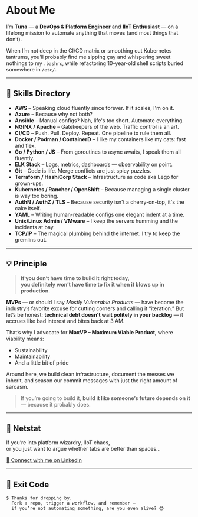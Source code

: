 # About Me

I’m **Tuna** — a **DevOps & Platform Engineer** and **IIoT Enthusiast** — on a lifelong mission to automate anything that moves (and most things that don’t).

When I’m not deep in the CI/CD matrix or smoothing out Kubernetes tantrums, you’ll probably find me sipping çay and whispering sweet nothings to my `.bashrc`, while refactoring 10-year-old shell scripts buried somewhere in `/etc/`.

---

## 💼 Skills Directory

- **AWS** – Speaking cloud fluently since forever. If it scales, I'm on it.  
- **Azure** – Because why not both?  
- **Ansible** – Manual configs? Nah, life's too short. Automate everything.  
- **NGINX / Apache** – Gatekeepers of the web. Traffic control is an art.  
- **CI/CD** – Push. Pull. Deploy. Repeat. One pipeline to rule them all.  
- **Docker / Podman / ContainerD** – I like my containers like my cats: fast and flex.  
- **Go / Python / JS** – From goroutines to async awaits, I speak them all fluently.  
- **ELK Stack** – Logs, metrics, dashboards — observability on point.  
- **Git** – Code is life. Merge conflicts are just spicy puzzles.  
- **Terraform / HashiCorp Stack** – Infrastructure as code aka Lego for grown-ups.  
- **Kubernetes / Rancher / OpenShift** – Because managing a single cluster is way too boring.  
- **AuthN / AuthZ / TLS** – Because security isn't a cherry-on-top, it's the cake itself.  
- **YAML** – Writing human-readable configs one elegant indent at a time.  
- **Unix/Linux Admin / VMware** – I keep the servers humming and the incidents at bay.  
- **TCP/IP** – The magical plumbing behind the internet. I try to keep the gremlins out.

---

## 💡 Principle

> **If you don’t have time to build it right today,  
> you definitely won’t have time to fix it when it blows up in production.**

**MVPs** — or should I say *Mostly Vulnerable Products* — have become the industry’s favorite excuse for cutting corners and calling it “iteration.” But let’s be honest: **technical debt doesn’t wait politely in your backlog** — it accrues like bad interest and bites back at 3 AM.

That’s why I advocate for **MaxVP – Maximum Viable Product**, where viability means:

- Sustainability  
- Maintainability  
- And a little bit of pride

Around here, we build clean infrastructure, document the messes we inherit, and season our commit messages with just the right amount of sarcasm.

> If you’re going to build it, **build it like someone’s future depends on it** — because it probably does.

---

## 📱 Netstat

If you’re into platform wizardry, IIoT chaos,  
or you just want to argue whether tabs are better than spaces...

[📇 Connect with me on LinkedIn](https://www.linkedin.com/in/tunasakar)

---

## 🤖 Exit Code

```
$ Thanks for dropping by.
  Fork a repo, trigger a workflow, and remember —
  if you’re not automating something, are you even alive? 😎
